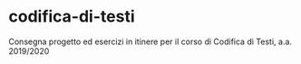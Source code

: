 # codifica-di-testi
Consegna progetto ed esercizi in itinere per il corso di Codifica di Testi, a.a. 2019/2020
